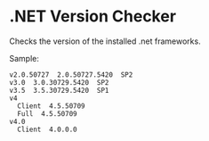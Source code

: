 # .NET Version Checker

Checks the version of the installed .net frameworks.

Sample:

```
v2.0.50727  2.0.50727.5420  SP2
v3.0  3.0.30729.5420  SP2
v3.5  3.5.30729.5420  SP1
v4
  Client  4.5.50709
  Full  4.5.50709
v4.0
  Client  4.0.0.0
```
